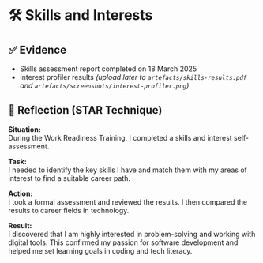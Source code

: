 # 🛠️ Skills and Interests

## ✅ Evidence

- Skills assessment report completed on 18 March 2025  
- Interest profiler results *(upload later to `artefacts/skills-results.pdf` and `artefacts/screenshots/interest-profiler.png`)*

## 🧠 Reflection (STAR Technique)

**Situation:**  
During the Work Readiness Training, I completed a skills and interest self-assessment.

**Task:**  
I needed to identify the key skills I have and match them with my areas of interest to find a suitable career path.

**Action:**  
I took a formal assessment and reviewed the results. I then compared the results to career fields in technology.

**Result:**  
I discovered that I am highly interested in problem-solving and working with digital tools. This confirmed my passion for software development and helped me set learning goals in coding and tech literacy.
